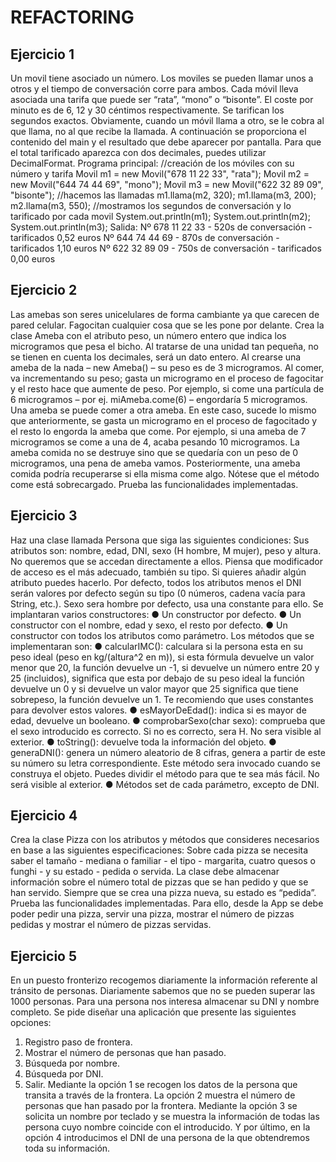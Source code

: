 # REFACTORING
## Ejercicio 1
Un movil tiene asociado un número. Los moviles se pueden llamar unos a otros y el tiempo de
conversación corre para ambos. Cada móvil lleva asociada una tarifa que puede ser “rata”, “mono”
o “bisonte”. El coste por minuto es de 6, 12 y 30 céntimos respectivamente. Se tarifican los
segundos exactos. Obviamente, cuando un móvil llama a otro, se le cobra al que llama, no al que
recibe la llamada.
A continuación se proporciona el contenido del main y el resultado que debe aparecer por
pantalla. Para que el total tarificado aparezca con dos decimales, puedes utilizar DecimalFormat.
Programa principal:
//creación de los móviles con su número y tarifa
Movil m1 = new Movil("678 11 22 33", "rata");
Movil m2 = new Movil("644 74 44 69", "mono");
Movil m3 = new Movil("622 32 89 09", "bisonte");
//hacemos las llamadas
m1.llama(m2, 320);
m1.llama(m3, 200);
m2.llama(m3, 550);
//mostramos los segundos de conversación y lo tarificado por cada movil
System.out.println(m1);
System.out.println(m2);
System.out.println(m3);
Salida:
Nº 678 11 22 33 - 520s de conversación - tarificados 0,52 euros
Nº 644 74 44 69 - 870s de conversación - tarificados 1,10 euros
Nº 622 32 89 09 - 750s de conversación - tarificados 0,00 euros
## Ejercicio 2
Las amebas son seres unicelulares de forma cambiante ya que carecen de pared celular.
Fagocitan cualquier cosa que se les pone por delante. Crea la clase Ameba con el atributo peso,
un número entero que indica los microgramos que pesa el bicho. Al tratarse de una unidad tan
pequeña, no se tienen en cuenta los decimales, será un dato entero.
Al crearse una ameba de la nada – new Ameba() – su peso es de 3 microgramos.
Al comer, va incrementando su peso; gasta un microgramo en el proceso de fagocitar y el resto
hace que aumente de peso.
Por ejemplo, si come una partícula de 6 microgramos – por ej. miAmeba.come(6) – engordaría 5
microgramos.
Una ameba se puede comer a otra ameba. En este caso, sucede lo mismo que anteriormente, se
gasta un microgramo en el proceso de fagocitado y el resto lo engorda la ameba que come.
Por ejemplo, si una ameba de 7 microgramos se come a una de 4, acaba pesando 10
microgramos.
La ameba comida no se destruye sino que se quedaría con un peso de 0 microgramos, una pena
de ameba vamos.
Posteriormente, una ameba comida podría recuperarse si ella misma come algo.
Nótese que el método come está sobrecargado.
Prueba las funcionalidades implementadas.
## Ejercicio 3
Haz una clase llamada Persona que siga las siguientes condiciones:
Sus atributos son: nombre, edad, DNI, sexo (H hombre, M mujer), peso y altura. No queremos que
se accedan directamente a ellos. Piensa que modificador de acceso es el más adecuado, también
su tipo. Si quieres añadir algún atributo puedes hacerlo.
Por defecto, todos los atributos menos el DNI serán valores por defecto según su tipo (0 números,
cadena vacía para String, etc.). Sexo sera hombre por defecto, usa una constante para ello.
Se implantaran varios constructores:
● Un constructor por defecto.
● Un constructor con el nombre, edad y sexo, el resto por defecto.
● Un constructor con todos los atributos como parámetro.
Los métodos que se implementaran son:
● calcularIMC(): calculara si la persona esta en su peso ideal (peso en kg/(altura^2 en m)), si
esta fórmula devuelve un valor menor que 20, la función devuelve un -1, si devuelve un
número entre 20 y 25 (incluidos), significa que esta por debajo de su peso ideal la función
devuelve un 0 y si devuelve un valor mayor que 25 significa que tiene sobrepeso, la
función devuelve un 1. Te recomiendo que uses constantes para devolver estos valores.
● esMayorDeEdad(): indica si es mayor de edad, devuelve un booleano.
● comprobarSexo(char sexo): comprueba que el sexo introducido es correcto. Si no es
correcto, sera H. No sera visible al exterior.
● toString(): devuelve toda la información del objeto.
● generaDNI(): genera un número aleatorio de 8 cifras, genera a partir de este su número su
letra correspondiente. Este método sera invocado cuando se construya el objeto. Puedes
dividir el método para que te sea más fácil. No será visible al exterior.
● Métodos set de cada parámetro, excepto de DNI.
## Ejercicio 4
Crea la clase Pizza con los atributos y métodos que consideres necesarios en base a las
siguientes especificaciones:
Sobre cada pizza se necesita saber el tamaño - mediana o familiar - el tipo - margarita, cuatro
quesos o funghi - y su estado - pedida o servida.
La clase debe almacenar información sobre el número total de pizzas que se han pedido y que se
han servido.
Siempre que se crea una pizza nueva, su estado es “pedida”.
Prueba las funcionalidades implementadas. Para ello, desde la App se debe poder pedir una
pizza, servir una pizza, mostrar el número de pizzas pedidas y mostrar el número de pizzas
servidas.
## Ejercicio 5
En un puesto fronterizo recogemos diariamente la información referente al tránsito de
personas. Diariamente sabemos que no se pueden superar las 1000 personas. Para una
persona nos interesa almacenar su DNI y nombre completo.
Se pide diseñar una aplicación que presente las siguientes opciones:
1. Registro paso de frontera.
2. Mostrar el número de personas que han pasado.
3. Búsqueda por nombre.
4. Búsqueda por DNI.
5. Salir.
Mediante la opción 1 se recogen los datos de la persona que transita a través de la frontera.
La opción 2 muestra el número de personas que han pasado por la frontera. Mediante la
opción 3 se solicita un nombre por teclado y se muestra la información de todas las persona
cuyo nombre coincide con el introducido. Y por último, en la opción 4 introducimos el DNI de
una persona de la que obtendremos toda su información.
